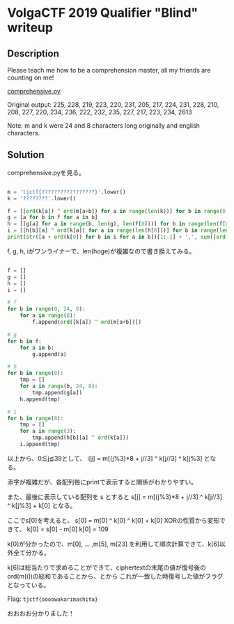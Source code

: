 # VolgaCTF 2019 Qualifier "Blind" writeup

## Description

Please teach me how to be a comprehension master, all my friends are counting on me!

[comprehensive.py](comprehensive.py)

Original output: 225, 228, 219, 223, 220, 231, 205, 217, 224, 231, 228, 210, 208, 227, 220, 234, 236, 222, 232, 235, 227, 217, 223, 234, 2613

Note: m and k were 24 and 8 characters long originally and english characters.

## Solution

comprehensive.pyを見る。

```python

m = 'tjctf{?????????????????}'.lower()
k = '????????'.lower()

f = [[ord(k[a]) ^ ord(m[a+b]) for a in range(len(k))] for b in range(0, len(m), len(k))]
g = [a for b in f for a in b]
h = [[g[a] for a in range(b, len(g), len(f[0]))] for b in range(len(f[0]))]
i = [[h[b][a] ^ ord(k[a]) for a in range(len(h[0]))] for b in range(len(h))]
print(str([a + ord(k[0]) for b in i for a in b])[1:-1] + ',', sum([ord(a) for a in m]))

```

f, g, h, iがワンライナーで、len(hoge)が複雑なので書き換えてみる。

```python

f = []
g = []
h = []
i = []

# f
for b in range(0, 24, 8):
	for a in range(8):
		f.append(ord([k[a]) ^ ord(m[a+b])])

# g
for b in f:
	for a in b:
		g.append(a)

# h
for b in range(8):
	tmp = []
	for a in range(b, 24, 8):
		tmp.append(g[a])
	h.append(tmp)

# i
for b in range(8):
	tmp = []
	for a in range(3):
		tmp.append(h[b][a] ^ ord(k[a]))
	i.append(tmp)
```

以上から、0≦j≦39として、
i[j] = m[(j%3)*8 + j//3] ^ k[j//3] ^ k[j%3]
となる。

添字が複雑だが、各配列毎にprintで表示すると関係がわかりやすい。

また、最後に表示している配列を s とすると
s[j] = m[(j%3)*8 + j//3] ^ k[j//3] ^ k[j%3] + k[0]
となる。

ここでs[0]を考えると、
s[0] = m[0] ^ k[0] ^ k[0] + k[0]
XORの性質から変形できて、
k[0] = s[0] - m[0]
k[0] = 109

k[0]が分かったので、m[0], ... ,m[5], m[23] を利用して順次計算できて、k[6]以外全て分かる。

k[6]は総当たりで求めることができて、ciphertextの末尾の値が復号後のord(m[i])の総和であることから、とから
これが一致した時復号した値がフラグとなっている。


Flag: `tjctf{oooowakarimashita}`

おおおお分かりました！
